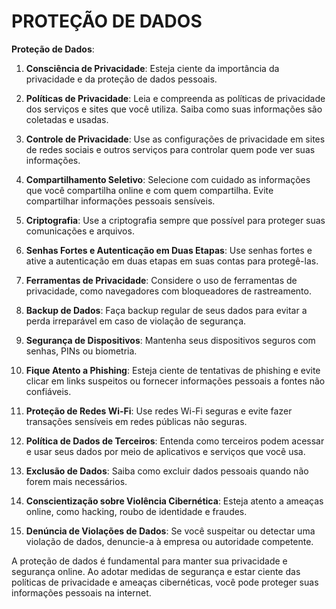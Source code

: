 # PROTEÇÃO DE DADOS
**Proteção de Dados**:

1. **Consciência de Privacidade**: Esteja ciente da importância da privacidade e da proteção de dados pessoais.

2. **Políticas de Privacidade**: Leia e compreenda as políticas de privacidade dos serviços e sites que você utiliza. Saiba como suas informações são coletadas e usadas.

3. **Controle de Privacidade**: Use as configurações de privacidade em sites de redes sociais e outros serviços para controlar quem pode ver suas informações.

4. **Compartilhamento Seletivo**: Selecione com cuidado as informações que você compartilha online e com quem compartilha. Evite compartilhar informações pessoais sensíveis.

5. **Criptografia**: Use a criptografia sempre que possível para proteger suas comunicações e arquivos.

6. **Senhas Fortes e Autenticação em Duas Etapas**: Use senhas fortes e ative a autenticação em duas etapas em suas contas para protegê-las.

7. **Ferramentas de Privacidade**: Considere o uso de ferramentas de privacidade, como navegadores com bloqueadores de rastreamento.

8. **Backup de Dados**: Faça backup regular de seus dados para evitar a perda irreparável em caso de violação de segurança.

9. **Segurança de Dispositivos**: Mantenha seus dispositivos seguros com senhas, PINs ou biometria.

10. **Fique Atento a Phishing**: Esteja ciente de tentativas de phishing e evite clicar em links suspeitos ou fornecer informações pessoais a fontes não confiáveis.

11. **Proteção de Redes Wi-Fi**: Use redes Wi-Fi seguras e evite fazer transações sensíveis em redes públicas não seguras.

12. **Política de Dados de Terceiros**: Entenda como terceiros podem acessar e usar seus dados por meio de aplicativos e serviços que você usa.

13. **Exclusão de Dados**: Saiba como excluir dados pessoais quando não forem mais necessários.

14. **Conscientização sobre Violência Cibernética**: Esteja atento a ameaças online, como hacking, roubo de identidade e fraudes.

15. **Denúncia de Violações de Dados**: Se você suspeitar ou detectar uma violação de dados, denuncie-a à empresa ou autoridade competente.

A proteção de dados é fundamental para manter sua privacidade e segurança online. Ao adotar medidas de segurança e estar ciente das políticas de privacidade e ameaças cibernéticas, você pode proteger suas informações pessoais na internet.